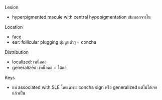 Lesion 
- hyperpigmented macule with central hypopigmentation เข้มนอกจางใน 

Location
- face 
- ear: follicular plugging ตุ่มนูนดำๆ = concha

Distribution
- localized: เหนือคอ
- generalized: เหนือคอ + ใต้คอ

Keys
- แค่ associated with SLE โดยเฉพาะ concha sign หรือ generalized แต่ไม่ได้เจอแล้วเป็น

